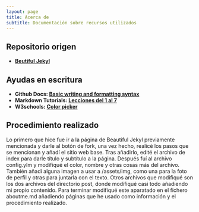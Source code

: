 ```yaml
---
layout: page
title: Acerca de
subtitle: Documentación sobre recursos utilizados
---
```


## Repositorio origen
- **[Beutiful Jekyl](https://github.com/daattali/beautiful-jekyll)**

## Ayudas en escritura
- **Github Docs: [Basic writing and formatting syntax](https://docs.github.com/es/get-started/writing-on-github/getting-started-with-writing-and-formatting-on-github/basic-writing-and-formatting-syntax)**
- **Markdown Tutorials: [Lecciones del 1 al 7](https://www.markdowntutorial.com/lesson/7/)**
- **W3schools: [Color picker](https://www.w3schools.com/colors/colors_picker.asp)**

## Procedimiento realizado
Lo primero que hice fue ir a la página de Beautiful Jekyl previamente mencionada y darle al botón de fork, una vez hecho, realicé los pasos que se mencionan y añadí el sitio web base. Tras añadirlo, edité el archivo de index para darle título y subtítulo a la página. Después fuí al archivo config.ylm y modifiqué el color, nombre y otras cosas más del archivo. También añadí alguna imagen a usar a /assets/img, como una para la foto de perfil y otras para juntarla con el texto. Otros archivos que modifiqué son los dos archivos del directorio post, donde modifiqué casi todo añadiendo mi propio contenido. Para terminar modifiqué este aparatado en el fichero aboutme.md añadiendo páginas que he usado como información y el procedimiento realizado.
